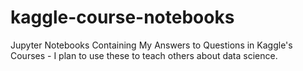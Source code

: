 # kaggle-course-notebooks
Jupyter Notebooks Containing My Answers to Questions in Kaggle's Courses - I plan to use these to teach others about data science.
